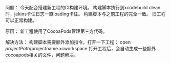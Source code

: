 问题：
今天配合搭建新工程的CI构建环境。
构建脚本执行到xcodebuild clean时，jekins卡住日志一直loading卡住。
构建脚本与之前工程的完全一致。
旧工程可以正常构建。

原因：
新工程使用了CocoaPods管理第三方代码。

解决方法：
构建脚本需要额外添加指令，打开一下工程：
open $projectPath/$projectname.xcworkspace
打开工程后，会自动生成一些额外cocoapods相关的文件，问题解决。